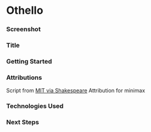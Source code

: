 # Othello

### Screenshot

### Title

### Getting Started

### Attributions
Script from [MIT via Shakespeare](http://shakespeare.mit.edu/othello/full.html)
Attribution for minimax

### Technologies Used

### Next Steps